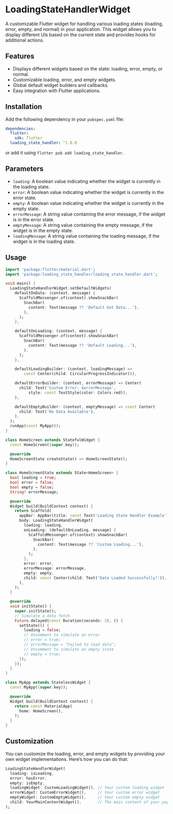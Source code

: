 # LoadingStateHandlerWidget

A customizable Flutter widget for handling various loading states (loading, error, empty, and normal) in your application. This widget allows you to display different UIs based on the current state and provides hooks for additional actions.

## Features

- Displays different widgets based on the state: loading, error, empty, or normal.
- Customizable loading, error, and empty widgets.
- Global default widget builders and callbacks.
- Easy integration with Flutter applications.

## Installation

Add the following dependency in your `pubspec.yaml` file:

```yaml
dependencies:
  flutter:
    sdk: flutter
  loading_state_handler: ^1.0.0
```

or add it using `flutter pub add loading_state_handler`.

## Parameters

- `loading`: A boolean value indicating whether the widget is currently in the loading state.
- `error`: A boolean value indicating whether the widget is currently in the error state.
- `empty`: A boolean value indicating whether the widget is currently in the empty state.
- `errorMessage`: A string value containing the error message, if the widget is in the error state.
- `emptyMessage`: A string value containing the empty message, if the widget is in the empty state.
- `loadingMessage`: A string value containing the loading message, if the widget is in the loading state.

## Usage

```dart
import 'package:flutter/material.dart';
import 'package:loading_state_handler/loading_state_handler.dart';

void main() {
  LoadingStateHandlerWidget.setDefaultWidgets(
    defaultOnData: (context, message) {
      ScaffoldMessenger.of(context).showSnackBar(
        SnackBar(
          content: Text(message ?? 'Default Got Data...'),
        ),
      );
    },

    defaultOnLoading: (context, message) {
      ScaffoldMessenger.of(context).showSnackBar(
        SnackBar(
          content: Text(message ?? 'Default Loading...'),
        ),
      );
    },

    defaultLoadingBuilder: (context, loadingMessage) =>
        const Center(child: CircularProgressIndicator()),

    defaultErrorBuilder: (context, errorMessage) => Center(
      child: Text('Custom Error: $errorMessage',
          style: const TextStyle(color: Colors.red)),
    ),

    defaultEmptyBuilder: (context, emptyMessage) => const Center(
      child: Text('No Data Available'),
    ),
  );
  runApp(const MyApp());
}

class HomeScreen extends StatefulWidget {
  const HomeScreen({super.key});

  @override
  HomeScreenState createState() => HomeScreenState();
}

class HomeScreenState extends State<HomeScreen> {
  bool loading = true;
  bool error = false;
  bool empty = false;
  String? errorMessage;

  @override
  Widget build(BuildContext context) {
    return Scaffold(
      appBar: AppBar(title: const Text('Loading State Handler Example')),
      body: LoadingStateHandlerWidget(
        loading: loading,
        onLoading: (defaultOnLoading, message) {
          ScaffoldMessenger.of(context).showSnackBar(
            SnackBar(
              content: Text(message ?? 'Custom Loading...'),
            ),
          );
        },
        error: error,
        errorMessage: errorMessage,
        empty: empty,
        child: const Center(child: Text('Data Loaded Successfully!')),
      ),
    );
  }

  @override
  void initState() {
    super.initState();
    // Simulate a data fetch
    Future.delayed(const Duration(seconds: 2), () {
      setState(() {
        loading = false;
        // Uncomment to simulate an error
        // error = true;
        // errorMessage = "Failed to load data";
        // Uncomment to simulate an empty state
        // empty = true;
      });
    });
  }
}

class MyApp extends StatelessWidget {
  const MyApp({super.key});

  @override
  Widget build(BuildContext context) {
    return const MaterialApp(
      home: HomeScreen(),
    );
  }
}

```

## Customization

You can customize the loading, error, and empty widgets by providing your own widget implementations. Here’s how you can do that:

```dart
LoadingStateHandlerWidget(
  loading: isLoading,
  error: hasError,
  empty: isEmpty,
  loadingWidget: CustomLoadingWidget(), // Your custom loading widget
  errorWidget: CustomErrorWidget(),     // Your custom error widget
  emptyWidget: CustomEmptyWidget(),     // Your custom empty widget
  child: YourMainContentWidget(),       // The main content of your page
);
```